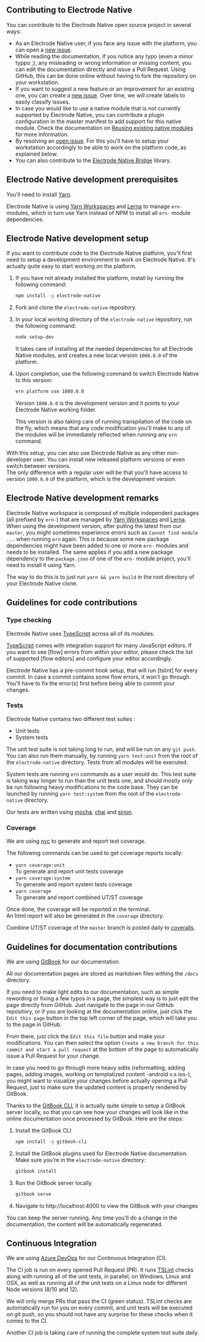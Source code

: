 ## Contributing to Electrode Native

You can contribute to the Electrode Native open source project in several ways:

- As an Electrode Native user, if you face any issue with the platform, you can open a [new issue].
- While reading the documentation, if you notice any typo (even a minor typpo ;), any misleading or wrong information or missing content, you can edit the documentation directly and issue a Pull Request. Using GitHub, this can be done online without having to fork the repository on your workstation.
- If you want to suggest a new feature or an improvement for an existing one, you can create a [new issue]. Over time, we will create labels to easily classify issues.
- In case you would like to use a native module that is not currently supported by Electrode Native, you can contribute a plugin configuration in the master manifest to add support for this native module. Check the documentation on [Reusing existing native modules](https://native.electrode.io/reference/index-3#reusing-existing-native-modules) for more information.
- By resolving an [open issue]. For this you'll have to setup your workstation accordingly to be able to work on the platform code, as explained below.
- You can also contribute to the [Electrode Native Bridge] library.

## Electrode Native development prerequisites

You'll need to install [Yarn][3].

Electrode Native is using [Yarn Workspaces][1] and [Lerna][2] to manage `ern-` modules, which in turn use Yarn instead of NPM to install all `ern-` module dependencies.

## Electrode Native development setup

If you want to contribute code to the Electrode Native platform, you'll first need to setup a development environment to work on Electrode Native. It's actually quite easy to start working on the platform.

1. If you have not already installed the platform, install by running the following command:

    ```bash
    npm install -g electrode-native
    ```

1. Fork and clone the `electrode-native` repository.

1. In your local working directory of the `electrode-native` repository, run the following command:

    ```bash
    node setup-dev
    ```

   It takes care of installing all the needed dependencies for all Electrode Native modules, and creates a new local version `1000.0.0` of the platform.

1. Upon completion, use the following command to switch Electrode Native to this version:  

    ```bash
    ern platform use 1000.0.0
    ```

    Version `1000.0.0` is the development version and it points to your Electrode Native working folder.

    This version is also taking care of running transpilation of the code on the fly, which means that any code modification you'll make to any of the modules will be immediately reflected when running any `ern` command.

With this setup, you can also use Electrode Native as any other non-developer user. You can install new released platform versions or even switch between versions.  
The only difference with a regular user will be that you'll have access to version `1000.0.0` of the platform, which is the development version.

## Electrode Native development remarks

Electrode Native workspace is composed of multiple independent packages (all prefixed by `ern-`) that are managed by [Yarn Workspaces][1] and [Lerna][2].
When using the development version, after pulling the latest from our `master`, you might sometimes experience errors such as `Cannot find module ...` when running `ern` again. This is because some new package dependencies might have been added to one or more `ern-` modules and needs to be installed. The same applies if you add a new package dependency to the `package.json` of one of the `ern-` module project, you'll need to install it using Yarn.

The way to do this is to just run `yarn && yarn build` in the root directory of your Electrode Native clone.

## Guidelines for code contributions

### Type checking

Electrode Native uses [TypeScript] across all of its modules.

[TypeScript] comes with integration support for many JavaScript editors. If you want to see [flow] errors from within your editor, please check the list of supported [flow editors] and configure your editor accordingly.

Electrode Native has a pre-commit hook setup, that will run [tslint] for every commit. In case a commit contains some flow errors, it won't go through. You'll have to fix the error(s) first before being able to commit your changes.

### Tests

Electrode Native contains two different test suites :
- Unit tests
- System tests

The unit test suite is not taking long to run, and will be run on any `git push`. You can also run them manually, by running `yarn test:unit` from the root of the `electrode-native` directory. Tests from all modules will be executed.

System tests are running `ern` commands as a user would do. This test suite is taking way longer to run than the unit tests one, and should mostly only be run following heavy modifications to the code base. They can be launched by running `yarn test:system` from the root of the `electrode-native` directory.

Our tests are written using [mocha], [chai] and [sinon].

### Coverage

We are using [nyc][5] to generate and report test coverage.

The following commands can be used to get coverage reports locally:

- `yarn coverage:unit`\
To generate and report unit tests coverage
- `yarn coverage:system`\
To generate and report system tests coverage
- `yarn coverage`\
To generate and report combined UT/ST coverage

Once done, the coverage will be reported in the terminal.\
An html report will also be generated in the `coverage` directory.

Combine UT/ST coverage of the `master` branch is posted daily to [coveralls][6].

## Guidelines for documentation contributions

We are using [GitBook] for our documentation.  

All our documentation pages are stored as markdown files withing the `/docs` directory.

If you need to make light edits to our documentation, such as simple rewording or fixing a few typos in a page, the simplest way is to just edit the page directly from GitHub. Just navigate to the page in our GitHub repository, or if you are looking at the documentation online, just click the `Edit this page` button in the top left corner of the page, which will take you to the page in GitHub.  

From there, just click the `Edit this file` button and make your modifications. You can then select the option `Create a new branch for this commit and start a pull request` at the bottom of the page to automatically issue a Pull Request for your change.

In case you need to go through more heavy edits (reformatting, adding pages, adding images, working on templatized content -android v.s ios-), you might want to visualize your changes before actually opening a Pull Request, just to make sure the updated content is properly rendered by GitBook.

Thanks to the [GitBook CLI], it is actually quite simple to setup a GitBook server locally, so that you can see how your changes will look like in the online documentation once processed by GitBook. Here are the steps:

1. Install the GitBook CLI

    ```sh
    npm install -g gitbook-cli
    ```

1. Install the GitBook plugins used for Electrode Native documentation. Make sure you’re in the `electrode-native` directory:

    ```sh
    gitbook install
    ```

1. Run the GitBook server locally

    ```sh
    gitbook serve
    ```

1. Navigate to http://localhost:4000 to view the GitBook with your changes

You can keep the server running. Any time you'll do a change in the documentation, the content will be automatically regenerated.

## Continuous Integration

We are using [Azure DevOps] for our Continuous Integration (CI).

The CI job is run on every opened Pull Request (PR). It runs [TSLint][4] checks along with running all of the unit tests, in parallel, on Windows, Linux and OSX, as well as running all of the unit tests on a Linux node for different Node versions (8/10 and 12).

We will only merge PRs that pass the CI (green status). TSLint checks are automatically run for you on every commit, and unit tests will be executed on git push, so you should not have any surprise for these checks when it comes to the CI.

Another CI job is taking care of running the complete system test suite daily.

[Azure DevOps]: https://dev.azure.com/ElectrodeNative/Electrode%20Native/_build?definitionId=1&_a=summary

[new issue]: https://github.com/electrode-io/electrode-native/issues/new

[open issue]: https://github.com/electrode-io/electrode-native/issues

[Electrode Native Bridge]:https://github.com/electrode-io/react-native-electrode-bridge

[CLI]: https://github.com/electrode-io/electrode-native/blob/master/docs/platform-parts/cli.md#ern-local-client

[editor plugins]: https://standardjs.com/awesome.html#editor-plugins

[TypeScript]: http://www.typescriptlang.org/

[mocha]: https://mochajs.org/

[chai]: http://chaijs.com/

[sinon]: http://sinonjs.org/

[gitbook]: https://www.gitbook.com

[gitbook cli]: https://github.com/GitbookIO/gitbook-cli

[1]: https://yarnpkg.com/lang/en/docs/workspaces/
[2]: https://github.com/lerna/lerna
[3]: https://github.com/yarnpkg/yarn
[4]: https://palantir.github.io/tslint/
[5]: https://github.com/istanbuljs/nyc
[6]: https://coveralls.io/github/electrode-io/electrode-native
